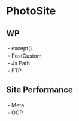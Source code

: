 # PhotoSite  

## WP  
・except()                    
・PostCustom  
・Js Path  
・FTP

## Site Performance
・Meta  
・OGP

